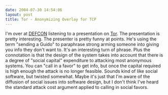 ```yaml
---
date: 2004-07-30 14:54:06
layout: post
title: Tor - Anonymizing Overlay for TCP
---
```


I'm over at [DEFCON](http://www.defcon.org) listening to a presentation on [Tor](http://www.freehaven.net/tor/). The presentation is pretty interesting. The presenter is pretty funny at points. He's using the term "sending a Guido" to paraphrase strong arming someone into giving you info they don't want to. It's an interesting turn of phrase. Plus the connotation is that the design of the system takes into account that there is a degree of "social capital" expenditure to attacking most anonymous systems. You can "call in a favor" to get info, but once the capital required is high enough the attack is no longer feasible. Sounds kind of like social software, but twisted somewhat. Maybe it's just that I'm aware of the diffusion of social  issues into software design, but I don't think I've heard the standard attack cost argument applied to calling in social favors.

